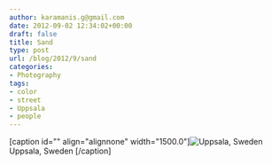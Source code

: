 ```yaml
---
author: karamanis.g@gmail.com
date: 2012-09-02 12:34:02+00:00
draft: false
title: Sand
type: post
url: /blog/2012/9/sand
categories:
- Photography
tags:
- color
- street
- Uppsala
- people
---
```


[caption id="" align="alignnone" width="1500.0"]![ Uppsala, Sweden ](https://images.squarespace-cdn.com/content/v1/4f3f61bae4b063b909445965/1346589269460-RBCOBGM3ASXO5235AIK1/ke17ZwdGBToddI8pDm48kF9aEDQaTpZHfWEO2zppK7Z7gQa3H78H3Y0txjaiv_0fDoOvxcdMmMKkDsyUqMSsMWxHk725yiiHCCLfrh8O1z5QPOohDIaIeljMHgDF5CVlOqpeNLcJ80NK65_fV7S1UX7HUUwySjcPdRBGehEKrDf5zebfiuf9u6oCHzr2lsfYZD7bBzAwq_2wCJyqgJebgg/20120615-R0010395.jpg?format=original)
 Uppsala, Sweden [/caption]
